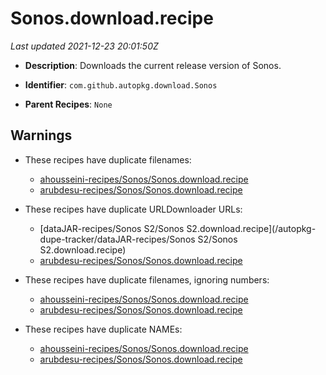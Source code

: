 # Sonos.download.recipe

_Last updated 2021-12-23 20:01:50Z_

- **Description**: Downloads the current release version of Sonos.

- **Identifier**: `com.github.autopkg.download.Sonos`

- **Parent Recipes**: `None`


## Warnings

- These recipes have duplicate filenames:
    - [ahousseini-recipes/Sonos/Sonos.download.recipe](/autopkg-dupe-tracker/ahousseini-recipes/Sonos/Sonos.download.recipe)
    - [arubdesu-recipes/Sonos/Sonos.download.recipe](/autopkg-dupe-tracker/arubdesu-recipes/Sonos/Sonos.download.recipe)

- These recipes have duplicate URLDownloader URLs:
    - [dataJAR-recipes/Sonos S2/Sonos S2.download.recipe](/autopkg-dupe-tracker/dataJAR-recipes/Sonos S2/Sonos S2.download.recipe)
    - [arubdesu-recipes/Sonos/Sonos.download.recipe](/autopkg-dupe-tracker/arubdesu-recipes/Sonos/Sonos.download.recipe)

- These recipes have duplicate filenames, ignoring numbers:
    - [ahousseini-recipes/Sonos/Sonos.download.recipe](/autopkg-dupe-tracker/ahousseini-recipes/Sonos/Sonos.download.recipe)
    - [arubdesu-recipes/Sonos/Sonos.download.recipe](/autopkg-dupe-tracker/arubdesu-recipes/Sonos/Sonos.download.recipe)

- These recipes have duplicate NAMEs:
    - [ahousseini-recipes/Sonos/Sonos.download.recipe](/autopkg-dupe-tracker/ahousseini-recipes/Sonos/Sonos.download.recipe)
    - [arubdesu-recipes/Sonos/Sonos.download.recipe](/autopkg-dupe-tracker/arubdesu-recipes/Sonos/Sonos.download.recipe)